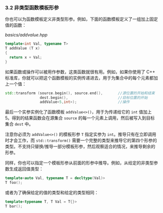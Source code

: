 ### 3.2    非类型函数模板形参

你也可以为函数模板定义非类型形参。例如，下面的函数模板定义了一组加上固定值的函数：

*basics/addvalue.hpp*

```c++
template<int Val, typename T>
T addValue (T x)
{
  return x + Val;
}
```

如果函数或操作可以被用作参数，这类函数就很有用。例如，如果你使用了 C++ 标准库，你就可以把这个函数模板的实例传递进去，用于为集合中的每个元素都加上一个值：

```c++
std::transform (source.begin(), source.end(),		//源位置的开始和结束
                dest.begin(),						//目标位置的开始
                addValue<5,int>);					//操作
```

最后一个实参实例化了函数模板 `addValue<>()`，用于为传递给它的 `int` 值加上 5。得到的结果函数会在源集合 `source` 的每一个元素上调用，然后被写入到目标集合 `dest` 中。

注意你必须为 `addValue<>()` 的模板形参 `T` 指定实参为 `int`。推导只有在立即调用时才会工作，而 `std::transform()` 需要一个完整的类型来推导它的第四个形参的类型。不支持只替换/推导一部分模板形参，然后观察适合的情况，来推导剩余的形参。

同样，你也可以指定一个模板形参从前面的形参中推导。例如，从给定的非类型参数生成返回值类型：

```c++
template<auto Val, typename T = decltype(Val)>
T foo();
```

或者为了确保给定的值的类型和给定的类型相同：

```c++
template<typename T, T Val = T{}>
T bar();
```

